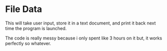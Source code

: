 # File Data

This will take user input, store it in a text document, and print it back next
time the program is launched.

The code is really messy because i only spent like 3 hours on it but, it works perfectly so whatever.
